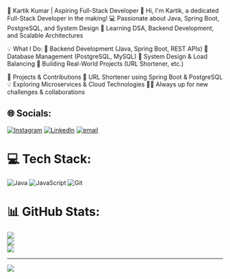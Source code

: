 🚀 Kartik Kumar | Aspiring Full-Stack Developer
👋 Hi, I'm Kartik, a dedicated Full-Stack Developer in the making!
💻 Passionate about Java, Spring Boot, PostgreSQL, and System Design
🎯 Learning DSA, Backend Development, and Scalable Architectures

💡 What I Do:
🔹 Backend Development (Java, Spring Boot, REST APIs)
🔹 Database Management (PostgreSQL, MySQL)
🔹 System Design & Load Balancing
🔹 Building Real-World Projects (URL Shortener, etc.)

📌 Projects & Contributions
🚀 URL Shortener using Spring Boot & PostgreSQL
💡 Exploring Microservices & Cloud Technologies
👨‍💻 Always up for new challenges & collaborations


## 🌐 Socials:
[![Instagram](https://img.shields.io/badge/Instagram-%23E4405F.svg?logo=Instagram&logoColor=white)](https://instagram.com/https://www.instagram.com/kartik_kuma_r/) [![LinkedIn](https://img.shields.io/badge/LinkedIn-%230077B5.svg?logo=linkedin&logoColor=white)](https://linkedin.com/in/https://www.linkedin.com/in/kartik-kumar-8635a02b8/) [![email](https://img.shields.io/badge/Email-D14836?logo=gmail&logoColor=white)](mailto:kartikkumarji24@gmail.com) 

# 💻 Tech Stack:
![Java](https://img.shields.io/badge/java-%23ED8B00.svg?style=for-the-badge&logo=openjdk&logoColor=white) ![JavaScript](https://img.shields.io/badge/javascript-%23323330.svg?style=for-the-badge&logo=javascript&logoColor=%23F7DF1E) ![Git](https://img.shields.io/badge/git-%23F05033.svg?style=for-the-badge&logo=git&logoColor=white)
# 📊 GitHub Stats:
![](https://github-readme-stats.vercel.app/api?username=kartikkji&theme=dark&hide_border=false&include_all_commits=false&count_private=false)<br/>
![](https://nirzak-streak-stats.vercel.app/?user=kartikkji&theme=dark&hide_border=false)<br/>
![](https://github-readme-stats.vercel.app/api/top-langs/?username=kartikkji&theme=dark&hide_border=false&include_all_commits=false&count_private=false&layout=compact)

---
[![](https://visitcount.itsvg.in/api?id=kartikkji&icon=0&color=0)](https://visitcount.itsvg.in)

<!-- Proudly created with GPRM ( https://gprm.itsvg.in ) -->
